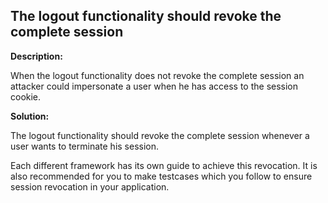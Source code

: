
The logout functionality should revoke the complete session  
-------

**Description:**

When the logout functionality does not revoke the complete session an attacker could 
impersonate a user when he has access to the session cookie.


**Solution:**

The logout functionality should revoke the complete session whenever a user 
wants to terminate his session. 

Each different framework has its own guide to achieve this revocation.
It is also recommended for you to make testcases which you follow to ensure 
session revocation in your application.




